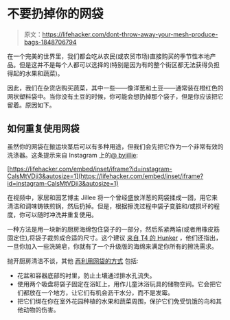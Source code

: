 # 不要扔掉你的网袋

> 原文：<https://lifehacker.com/dont-throw-away-your-mesh-produce-bags-1848706794>

在一个完美的世界里，我们都会吃从农民(或农贸市场)直接购买的季节性本地产品。但是这并不是每个人都可以选择的(特别是因为有的整个街区都无法获得负担得起的水果和蔬菜)。



因此，我们在杂货店购买蔬菜，其中一些——像洋葱和土豆——通常装在橙红色的网状塑料袋中。当你没有土豆的时候，你可能会想扔掉那个袋子，但是你应该把它留着。原因如下。

## 如何重复使用网袋

虽然你的网袋在搬运块茎后可以有多种用途，但我们会先把它作为一个非常有效的洗涤器。这条提示来自 Instagram 上的[@ byjillie](https://www.instagram.com/p/CalsMtVDji3/):

 [https://lifehacker.com/embed/inset/iframe?id=instagram-CalsMtVDji3&autosize=1](https://lifehacker.com/embed/inset/iframe?id=instagram-CalsMtVDji3&autosize=1) 

在视频中，家居和园艺博主 Jillee 将一个曾经盛放洋葱的网袋揉成一团，用它来清洁和调味铸铁煎锅，然后扔掉。但是，根据擦洗过程中袋子变脏和/或损坏的程度，你可以随时冲洗并重复使用。

一种方法是用一块新的厨房海绵包住袋子的一部分，然后系紧两端(或者用橡皮筋固定住),将袋子裁剪成合适的尺寸。这个建议 [来自 T4 的 Hunker](https://www.hunker.com/13771440/how-to-use-mesh-produce-bags-cleaning) ，他们还指出，一旦你加入一些洗碗皂，你就有了一个升级版的海绵来满足你所有的擦洗需求。

抛开厨房清洁不谈，其他 [再利用网袋的方式](https://hellohomestead.com/8-ways-to-reuse-mesh-produce-bags/) 包括:

*   花盆和容器底部的衬里，防止土壤通过排水孔流失。
*   使用两个吸盘将袋子固定在浴缸上，用作儿童沐浴玩具的储物空间。它会把它们都放在一个地方，让它们有机会沥干水分，而不是发霉。
*   把它们绑在你在室外花园种植的水果和蔬菜周围，保护它们免受饥饿的鸟和其他动物的伤害。